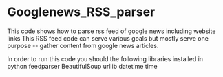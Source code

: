 # Googlenews_RSS_parser

This code shows how to parse rss feed of google news including website links
This RSS feed code can serve various goals but mostly serve one purpose -- gather content from google news articles.

In order to run this code you should the following libraries installed in python
feedparser
BeautifulSoup
urllib
datetime
time


